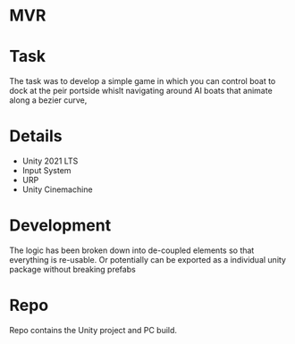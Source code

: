 # MVR

# Task

The task was to develop a simple game in which you can control boat to dock at the peir portside whislt navigating around AI boats that animate along a bezier curve, 

# Details

- Unity 2021 LTS
- Input System
- URP
- Unity Cinemachine

# Development

The logic has been broken down into de-coupled elements so that everything is re-usable. Or potentially can be exported as a individual unity package without breaking prefabs

# Repo

Repo contains the Unity project and PC build.
